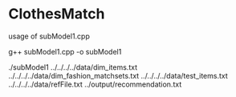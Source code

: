 # ClothesMatch
usage of subModel1.cpp

g++ subModel1.cpp -o subModel1

./subModel1 ../../../../data/dim_items.txt ../../../../data/dim_fashion_matchsets.txt ../../../../data/test_items.txt ../../../../data/refFile.txt ../output/recommendation.txt
